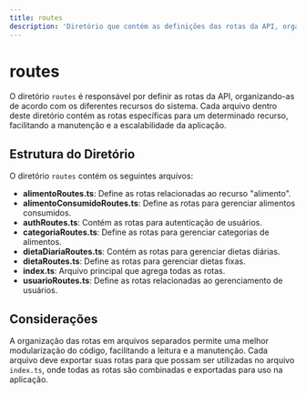 ```yaml
---
title: routes
description: 'Diretório que contém as definições das rotas da API, organizadas por recursos.'
---
```


# routes

O diretório `routes` é responsável por definir as rotas da API, organizando-as de acordo com os diferentes recursos do sistema. Cada arquivo dentro deste diretório contém as rotas específicas para um determinado recurso, facilitando a manutenção e a escalabilidade da aplicação.

## Estrutura do Diretório

O diretório `routes` contém os seguintes arquivos:

- **alimentoRoutes.ts**: Define as rotas relacionadas ao recurso "alimento".
- **alimentoConsumidoRoutes.ts**: Define as rotas para gerenciar alimentos consumidos.
- **authRoutes.ts**: Contém as rotas para autenticação de usuários.
- **categoriaRoutes.ts**: Define as rotas para gerenciar categorias de alimentos.
- **dietaDiariaRoutes.ts**: Contém as rotas para gerenciar dietas diárias.
- **dietaRoutes.ts**: Define as rotas para gerenciar dietas fixas.
- **index.ts**: Arquivo principal que agrega todas as rotas.
- **usuarioRoutes.ts**: Define as rotas relacionadas ao gerenciamento de usuários.

## Considerações

A organização das rotas em arquivos separados permite uma melhor modularização do código, facilitando a leitura e a manutenção. Cada arquivo deve exportar suas rotas para que possam ser utilizadas no arquivo `index.ts`, onde todas as rotas são combinadas e exportadas para uso na aplicação.